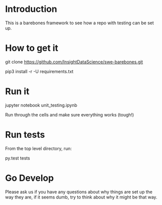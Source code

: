 
# Introduction

This is a barebones framework to see how a repo with testing can be set up. 

# How to get it

git clone https://github.com/InsightDataScience/swe-barebones.git

pip3 install -r -U requirements.txt

# Run it

jupyter notebook unit_testing.ipynb

Run through the cells and make sure everything works (tough!)

# Run tests

From the top level directory, run:

py.test tests

# Go Develop

Please ask us if you have any questions about why things are set up the way they are, if it seems dumb, try to think about why it might be that way.

